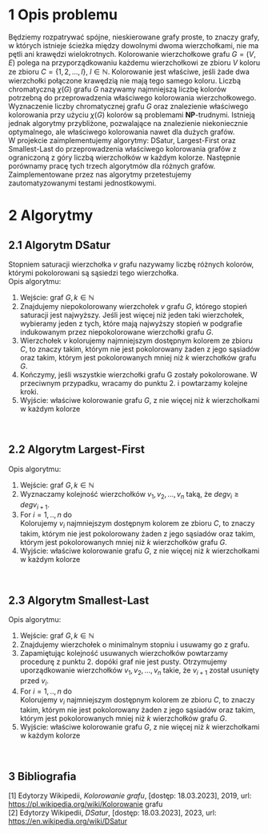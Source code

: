 # 1 Opis problemu
Będziemy rozpatrywać spójne, nieskierowane grafy proste, to znaczy grafy, w
których istnieje ścieżka między dowolnymi dwoma wierzchołkami, nie ma pętli
ani krawędzi wielokrotnych. Kolorowanie wierzchołkowe grafu $G = (V, E)$ polega na przyporządkowaniu każdemu wierzchołkowi ze zbioru $V$ koloru ze zbioru
$C = \{ 1, 2, ...,l \}$, $l \in \mathbb{N}$. Kolorowanie jest właściwe, jeśli żade dwa wierzchołki połączone krawędzią nie mają tego samego koloru. Liczbą chromatyczną $\chi (G)$ grafu
$G$ nazywamy najmniejszą liczbę kolorów potrzebną do przeprowadzenia właściwego kolorowania wierzchołkowego. Wyznaczenie liczby chromatycznej grafu
$G$ oraz znalezienie właściwego kolorowania przy użyciu $\chi (G)$ kolorów są problemami **NP**-trudnymi. Istnieją jednak algorytmy przybliżone, pozwalające na
znalezienie niekoniecznie optymalnego, ale właściwego kolorowania nawet dla
dużych grafów.  
W projekcie zaimplementujemy algorytmy: DSatur, Largest-First oraz
Smallest-Last do przeprowadzenia właściwego kolorowania grafów z ograniczoną
z góry liczbą wierzchołków w każdym kolorze. Następnie porównamy pracę tych
trzech algorytmów dla różnych grafów.  
Zaimplementowane przez nas algorytmy przetestujemy zautomatyzowanymi
testami jednostkowymi.
<br/>

# 2 Algorytmy
## 2.1 Algorytm DSatur
Stopniem saturacji wierzchołka $v$ grafu nazywamy liczbę różnych kolorów, którymi pokolorowani są sąsiedzi tego wierzchołka.  
Opis algorytmu:  
1. Wejście: graf $G, k \in \mathbb{N}$  
2. Znajdujemy niepokolorowany wierzchołek $v$ grafu $G$, którego stopień saturacji jest najwyższy. Jeśli jest więcej niż jeden taki wierzchołek, wybieramy jeden z tych, które mają najwyższy stopień w podgrafie indukowanym
przez niepokolorowane wierzchołki grafu $G$.  
3. Wierzchołek $v$ kolorujemy najmniejszym dostępnym kolorem ze zbioru $C$,
to znaczy takim, którym nie jest pokolorowany żaden z jego sąsiadów oraz
takim, którym jest pokolorowanych mniej niż $k$ wierzchołków grafu $G$.  
4. Kończymy, jeśli wszystkie wierzchołki grafu G zostały pokolorowane. W
przeciwnym przypadku, wracamy do punktu 2. i powtarzamy kolejne kroki.  
5. Wyjście: właściwe kolorowanie grafu $G$, z nie więcej niż $k$ wierzchołkami
w każdym kolorze
<br/>

## 2.2 Algorytm Largest-First
Opis algorytmu:  
1. Wejście: graf $G, k \in \mathbb{N}$  
2. Wyznaczamy kolejność wierzchołków $v_1, v_2, ..., v_n$ taką, że $degv_i \ge degv_{i+1}$.  
3. For $i = 1, .., n$ do  
Kolorujemy $v_i$ najmniejszym dostępnym kolorem ze zbioru $C$, to znaczy
takim, którym nie jest pokolorowany żaden z jego sąsiadów oraz takim,
którym jest pokolorowanych mniej niż $k$ wierzchołków grafu $G$.  
4. Wyjście: właściwe kolorowanie grafu $G$, z nie więcej niż $k$ wierzchołkami
w każdym kolorze
<br/>

## 2.3 Algorytm Smallest-Last
Opis algorytmu:  
1. Wejście: graf $G, k \in \mathbb{N}$  
2. Znajdujemy wierzchołek o minimalnym stopniu i usuwamy go z grafu.  
3. Zapamiętując kolejność usuwanych wierzchołków powtarzamy procedurę z
punktu 2. dopóki graf nie jest pusty. Otrzymujemy uporządkowanie wierzchołków $v_1, v_2, ..., v_n$ takie, że $v_{i+1}$ został usunięty przed $v_i$.  
4. For $i = 1, .., n$ do  
Kolorujemy $v_i$ najmniejszym dostępnym kolorem ze zbioru $C$, to znaczy
takim, którym nie jest pokolorowany żaden z jego sąsiadów oraz takim,
którym jest pokolorowanych mniej niż $k$ wierzchołków grafu $G$.  
5. Wyjście: właściwe kolorowanie grafu $G$, z nie więcej niż $k$ wierzchołkami
w każdym kolorze
<br/>

## 3 Bibliografia
[1] Edytorzy Wikipedii, *Kolorowanie grafu*, [dostęp: 18.03.2023], 2019,
url: https://pl.wikipedia.org/wiki/Kolorowanie grafu  
[2] Edytorzy Wikipedii, *DSatur*, [dostęp: 18.03.2023], 2023,
url: https://en.wikipedia.org/wiki/DSatur
